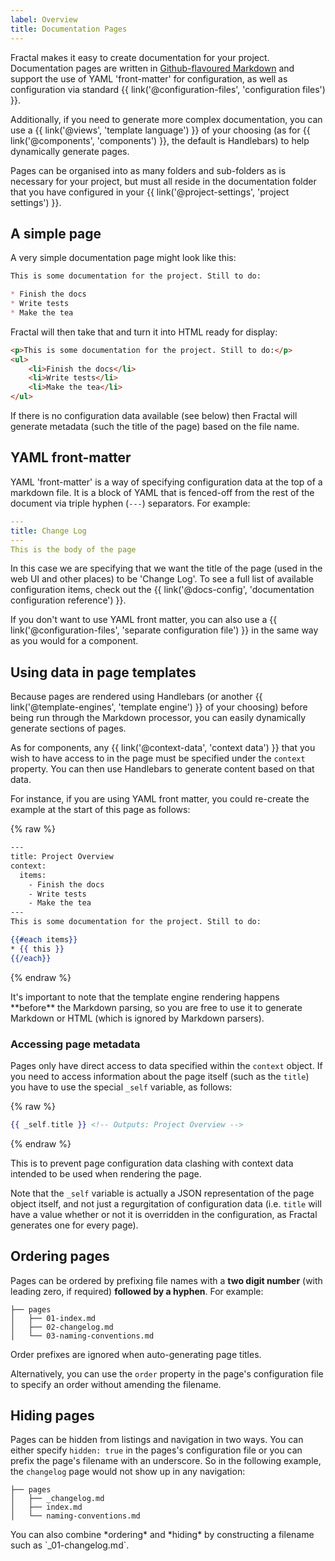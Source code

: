```yaml
---
label: Overview
title: Documentation Pages
---
```


Fractal makes it easy to create documentation for your project. Documentation pages are written in [Github-flavoured Markdown](https://guides.github.com/features/mastering-markdown/) and support the use of YAML 'front-matter' for configuration, as well as configuration via standard {{ link('@configuration-files', 'configuration files') }}.

Additionally, if you need to generate more complex documentation, you can use a {{ link('@views', 'template language') }} of your choosing (as for {{ link('@components', 'components') }}, the default is Handlebars) to help dynamically generate pages.

Pages can be organised into as many folders and sub-folders as is necessary for your project, but must all reside in the documentation folder that you have configured in your {{ link('@project-settings', 'project settings') }}.

## A simple page

A very simple documentation page might look like this:

```markdown
This is some documentation for the project. Still to do:

* Finish the docs
* Write tests
* Make the tea
```
Fractal will then take that and turn it into HTML ready for display:

```html
<p>This is some documentation for the project. Still to do:</p>
<ul>
    <li>Finish the docs</li>
    <li>Write tests</li>
    <li>Make the tea</li>
</ul>
```
If there is no configuration data available (see below) then Fractal will generate metadata (such the title of the page) based on the file name.

## YAML front-matter

YAML 'front-matter' is a way of specifying configuration data at the top of a markdown file. It is a block of YAML that is fenced-off from the rest of the document via triple hyphen (`---`) separators. For example:

```yaml
---
title: Change Log
---
This is the body of the page
```

In this case we are specifying that we want the title of the page (used in the web UI and other places) to be 'Change Log'. To see a full list of available configuration items, check out the {{ link('@docs-config', 'documentation configuration reference') }}.

If you don't want to use YAML front matter, you can also use a {{ link('@configuration-files', 'separate configuration file') }} in the same way as you would for a component.

## Using data in page templates

Because pages are rendered using Handlebars (or another {{ link('@template-engines', 'template engine') }} of your choosing) before being run through the Markdown processor, you can easily dynamically generate sections of pages.

As for components, any {{ link('@context-data', 'context data') }} that you wish to have access to in the page must be specified under the `context` property. You can then use Handlebars to generate content based on that data.

For instance, if you are using YAML front matter, you could re-create the example at the start of this page as follows:

{% raw %}

```handlebars
---
title: Project Overview
context:
  items:
    - Finish the docs
    - Write tests
    - Make the tea
---
This is some documentation for the project. Still to do:

{{#each items}}
* {{ this }}
{{/each}}
```

{% endraw %}

<div class="Note Note--callout">
It's important to note that the template engine rendering happens **before** the Markdown parsing, so you are free to use it to generate Markdown or HTML (which is ignored by Markdown parsers).
</div>

### Accessing page metadata

Pages only have direct access to data specified within the `context` object. If you need to access information about the page itself (such as the `title`) you have to use the special `_self` variable, as follows:

{% raw %}
```handlebars
{{ _self.title }} <!-- Outputs: Project Overview -->
```
{% endraw %}

This is to prevent page configuration data clashing with context data intended to be used when rendering the page.

Note that the `_self` variable is actually a JSON representation of the page object itself, and not just a regurgitation of configuration data (i.e. `title` will have a value whether or not it is overridden in the configuration, as Fractal generates one for every page).

## Ordering pages

Pages can be ordered by prefixing file names with a **two digit number** (with leading zero, if required) **followed by a hyphen**. For example:

```
├── pages
│   ├── 01-index.md
│   ├── 02-changelog.md
│   └── 03-naming-conventions.md
```

Order prefixes are ignored when auto-generating page titles.

Alternatively, you can use the `order` property in the page's configuration file to specify an order without amending the filename.

## Hiding pages

Pages can be hidden from listings and navigation in two ways. You can either specify `hidden: true` in the pages's configuration file or you can prefix the page's filename with an underscore. So in the following example, the `changelog` page would not show up in any navigation:

```
├── pages
│   ├── _changelog.md
│   ├── index.md
│   └── naming-conventions.md
```

<div class="Note Note--callout">
You can also combine *ordering* and *hiding* by constructing a filename such as `_01-changelog.md`.
</div>
